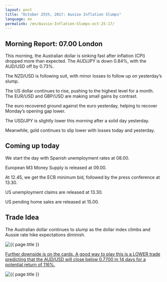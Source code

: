 ```yaml
---
layout: post
title: "October 25th, 2017: Aussie Inflation Slumps"
language: en
permalink: /en/Aussie-Inflation-Slumps-oct-25-17/
---
```

## Morning Report: 07.00 London

This morning, the Australian dollar is sinking fast after inflation (CPI) dropped more than expected. The AUD/JPY is down 0.84%, with the AUD/USD off by 0.73%. 

The NZD/USD is following suit, with minor losses to follow up on yesterday’s slump.

The US dollar continues to rise, pushing to the highest level for a month. The EUR/USD and GBP/USD are making small gains by contrast.

The euro recovered ground against the euro yesterday, helping to recover Monday’s opening gap lower. 

The USD/JPY is slightly lower this morning after a solid day yesterday. 

Meanwhile, gold continues to slip lower with losses today and yesterday. 

## Coming up today 

We start the day with Spanish unemployment rates at 08.00. 

European M3 Money Supply is released at 09.00. 

At 12.45, we get the ECB minimum bid, followed by the press conference at 13.30. 

US unemployment claims are released at 13.30. 

US pending home sales are released at 15.00. 

## Trade Idea

The Australian dollar continues to slump as the dollar index climbs and Aussie rate hike expectations diminish. 

<img class="post-image" src="{{ site.url }}/images/oct/2017-10-25_07-11-53.jpg" alt="{{ page.title }}" title="{{ page.title }}">

<a href="%LINK%%?currency=GBP&market=forex&underlying=frxAUDUSD&formname=higherlower&duration_amount=14&duration_units=d&amount=10&amount_type=payout&expiry_type=duration&barrier=0.7700" target="_blank">Further downside is on the cards. A good way to play this is a LOWER trade predicting that the AUD/USD will close below 0.7700 in 14 days for a potential return of 116%.</a>

<img class="post-image" src="{{ site.url }}/images/oct/2017-10-25_07-14-20.jpg" alt="{{ page.title }}" title="{{ page.title }}">

